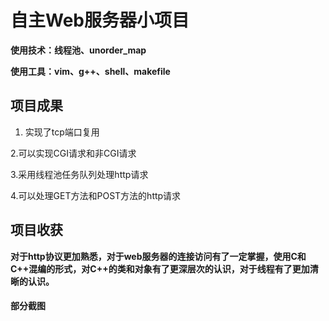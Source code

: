 # 自主Web服务器小项目
**使用技术：线程池、unorder_map**

**使用工具：vim、g++、shell、makefile**
## 项目成果

1. 实现了tcp端口复用

2.可以实现CGI请求和非CGI请求

3.采用线程池任务队列处理http请求

4.可以处理GET方法和POST方法的http请求
## 项目收获
**对于http协议更加熟悉，对于web服务器的连接访问有了一定掌握，使用C和C++混编的形式，对C++的类和对象有了更深层次的认识，对于线程有了更加清晰的认识。**

#### 部分截图
